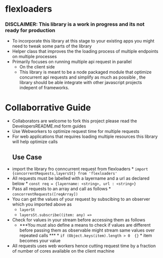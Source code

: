 # flexloaders
### DISCLAIMER: This library is a work in progress and its not ready for production 
- To incorporate this library at this stage to your existing apps you might need to tweak some parts of the library
- Helper class that improves the the loading process of multiple endpoints on multiple processes
- Primarily focuses on running multiple api request in parallel
  * On the client side  
  * This library is meant to be a node packaged module that optimize concurrent api requests and simplify as much as possible , the library should be able  integrate with other javascript projects indepent of frameworks.

# Collaborrative Guide 
- Collaborators are welcome to fork this project please read the DevelopersREADME.md form guides
- Use Webworkers to optimize request time for multiple requests 
- For web applications that requires loading multiple resources this library will help optimize calls                        
  ## Use Case 
- import the library fro conncurrent request from flexloaders 
       * ```import {concorrentRequests,layersSt} from 'flexloaders'```
- All requests must be labelled with a layername and a url as declared below 
       * ```const req = {layername: <string>, url : <string>}```
- Pass all requests to an array and call as follows
      *  ```concorrentRequests([reqArray])```
- You can get the values of your request by subscibing to an observer which you imported above as 
   * ```layerSt```
   * ```layersSt.subscribe((item: any) =>```
- Check for values in your stream before accessing them as follows
   * ***You must also define a means to check if values are different before passing them as observable might stream same values over repeated calls *** 
           * ```if (Object.keys(item).length > 0  {}``` 
           * item becomes your value
- All requests uses web workers hence cutting request time by a fraction of number of cores available on the client machine

  